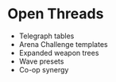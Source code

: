 # Open Threads

- Telegraph tables
- Arena Challenge templates
- Expanded weapon trees
- Wave presets
- Co-op synergy
